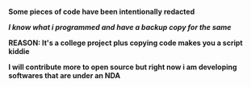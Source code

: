 **Some pieces of code have been intentionally redacted**

***I know what i programmed and have a backup copy for the same***

**REASON: It's a college project plus copying code makes you a script kiddie**

**I will contribute more to open source but right now i am developing softwares that are under an NDA**
